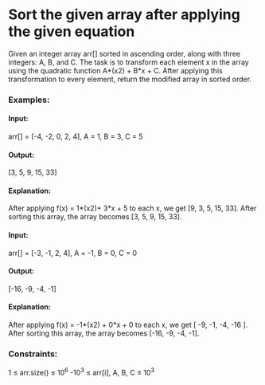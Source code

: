 # Sort the given array after applying the given equation
Given an integer array arr[] sorted in ascending order, along with three integers: A, B, and C. The task is to transform each element x in the array using the quadratic function A*(x2) + B*x + C. After applying this transformation to every element, return the modified array in sorted order.

### Examples:
#### Input:
arr[] = [-4, -2, 0, 2, 4], A = 1, B = 3, C = 5
#### Output:
[3, 5, 9, 15, 33]
#### Explanation:
After applying f(x) = 1*(x2)+ 3*x + 5 to each x, we get [9, 3, 5, 15, 33]. After sorting this array, the array becomes [3, 5, 9, 15, 33].

#### Input:
arr[] = [-3, -1, 2, 4], A = -1, B = 0, C = 0
#### Output: 
[-16, -9, -4, -1]
#### Explanation:
After applying f(x) = -1*(x2) + 0*x + 0 to each x, we get [ -9, -1, -4, -16 ]. After sorting this array, the array becomes  [-16, -9, -4, -1].

### Constraints:
1 ≤ arr.size() ≤ $`10^6`$
-$`10^3`$ ≤ arr[i], A, B, C ≤ $`10^3`$

